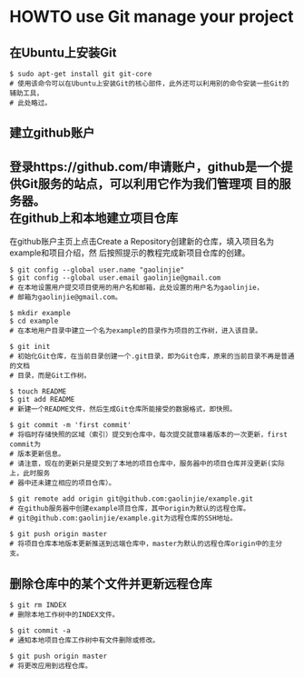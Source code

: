 HOWTO use Git manage your project  
=================================  
  
  
在Ubuntu上安装Git  
---------------  

    $ sudo apt-get install git git-core  
    # 使用该命令可以在Ubuntu上安装Git的核心部件，此外还可以利用别的命令安装一些Git的辅助工具，  
    # 此处略过。  
建立github账户  
------------  
  
登录https://github.com/申请账户，github是一个提供Git服务的站点，可以利用它作为我们管理项
目的服务器。  
在github上和本地建立项目仓库  
-----------------------  
  
在github账户主页上点击Create a Repository创建新的仓库，填入项目名为example和项目介绍，然
后按照提示的教程完成新项目仓库的创建。  

    $ git config --global user.name "gaolinjie"  
    $ git config --global user.email gaolinjie@gmail.com  
    # 在本地设置用户提交项目使用的用户名和邮箱，此处设置的用户名为gaolinjie，  
    # 邮箱为gaolinjie@gmail.com。  
  
    $ mkdir example  
    $ cd example  
    # 在本地用户目录中建立一个名为example的目录作为项目的工作树，进入该目录。  

    $ git init  
    # 初始化Git仓库，在当前目录创建一个.git目录，即为Git仓库，原来的当前目录不再是普通的文档  
    # 目录，而是Git工作树。  

    $ touch README  
    $ git add README  
    # 新建一个README文件，然后生成Git仓库所能接受的数据格式，即快照。  
  
    $ git commit -m 'first commit'  
    # 将临时存储快照的区域（索引）提交到仓库中，每次提交就意味着版本的一次更新，first commit为    
    # 版本更新信息。  
    # 请注意，现在的更新只是提交到了本地的项目仓库中，服务器中的项目仓库并没更新(实际上，此时服务  
    # 器中还未建立相应的项目仓库）。  
  
    $ git remote add origin git@github.com:gaolinjie/example.git  
    # 在github服务器中创建example项目仓库，其中origin为默认的远程仓库。  
    # git@github.com:gaolinjie/example.git为远程仓库的SSH地址。  
  
    $ git push origin master  
    # 将项目仓库本地版本更新推送到远端仓库中，master为默认的远程仓库origin中的主分支。  
删除仓库中的某个文件并更新远程仓库  
---------------------------  
  
    $ git rm INDEX  
    # 删除本地工作树中的INDEX文件。  
  
    $ git commit -a  
    # 通知本地项目仓库工作树中有文件删除或修改。  
  
    $ git push origin master  
    # 将更改应用到远程仓库。  






